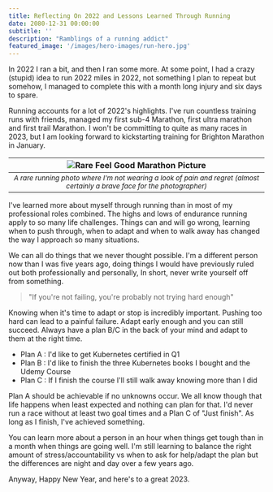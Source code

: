 ```yaml
---
title: Reflecting On 2022 and Lessons Learned Through Running
date: 2080-12-31 00:00:00
subtitle: ''
description: "Ramblings of a running addict"
featured_image: '/images/hero-images/run-hero.jpg'
---
```

In 2022 I ran a bit, and then I ran some more. At some point, I had a crazy (stupid) idea to run 2022 miles in 2022, not something I plan to repeat but somehow, I managed to complete this with a month long injury and six days to spare.

Running accounts for a lot of 2022's highlights. I've run countless training runs with friends, managed my first sub-4 Marathon, first ultra marathon and first trail Marathon. I won't be committing to quite as many races in 2023, but I am looking forward to kickstarting training for Brighton Marathon in January.

| ![Rare Feel Good Marathon Picture]({{site.url}}//images/posts/running.jpg) | 
|:--:| 
| *<sub>A rare running photo where I'm not wearing a look of pain and regret (almost certainly a brave face for the photographer)</sub>* |

I've learned more about myself through running than in most of my professional roles combined. The highs and lows of endurance running apply to so many life challenges. Things can and will go wrong, learning when to push through, when to adapt and when to walk away has changed the way I approach so many situations. 

We can all do things that we never thought possible. I'm a different person now than I was five years ago, doing things I would have previously ruled out both professionally and personally, In short, never write yourself off from something.

> "If you're not failing, you're probably not trying hard enough" 

Knowing when it's time to adapt or stop is incredibly important. Pushing too hard can lead to a painful failure. Adapt early enough and you can still succeed. Always have a plan B/C in the back of your mind and adapt to them at the right time. 

* Plan A : I'd like to get Kubernetes certified in Q1
* Plan B : I'd like to finish the three Kubernetes books I bought and the Udemy Course
* Plan C : If I finish the course I'll still walk away knowing more than I did

Plan A should be achievable if no unknowns occur. We all know though that life happens when least expected and nothing can plan for that. I'd never run a race without at least two goal times and a Plan C of "Just finish". As long as I finish, I've achieved something. 

You can learn more about a person in an hour when things get tough than in a month when things are going well. I'm still learning to balance the right amount of stress/accountability vs when to ask for help/adapt the plan but the differences are night and day over a few years ago. 

Anyway, Happy New Year, and here's to a great 2023. 
